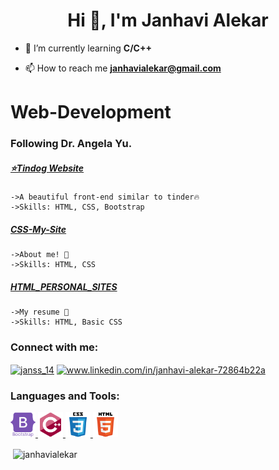 <h1 align="center">Hi 👋, I'm Janhavi Alekar</h1>

- 🌱 I’m currently learning **C/C++**

- 📫 How to reach me **janhavialekar@gmail.com**
# Web-Development

### Following Dr. Angela Yu.

##### [⭐️Tindog Website](https://parv3213.github.io/Web-development/TinDog/index.html)

    ->A beautiful front-end similar to tinder🔥
    ->Skills: HTML, CSS, Bootstrap
##### [CSS-My-Site](https://parv3213.github.io/Web-development/CSS-My-Site/index.html)

    ->About me! 👤
    ->Skills: HTML, CSS
##### [HTML_PERSONAL_SITES](https://parv3213.github.io/Web-development/Practice/HTML-Personal-Sites/)

    ->My resume 📃
    ->Skills: HTML, Basic CSS
<h3 align="left">Connect with me:</h3>
<p align="left">
<a href="https://twitter.com/janss_14" target="blank"><img align="center" src="https://raw.githubusercontent.com/rahuldkjain/github-profile-readme-generator/master/src/images/icons/Social/twitter.svg" alt="janss_14" height="30" width="40" /></a>
<a href="https://linkedin.com/in/www.linkedin.com/in/janhavi-alekar-72864b22a" target="blank"><img align="center" src="https://raw.githubusercontent.com/rahuldkjain/github-profile-readme-generator/master/src/images/icons/Social/linked-in-alt.svg" alt="www.linkedin.com/in/janhavi-alekar-72864b22a" height="30" width="40" /></a>
</p>

<h3 align="left">Languages and Tools:</h3>
<p align="left"> <a href="https://getbootstrap.com" target="_blank" rel="noreferrer"> <img src="https://raw.githubusercontent.com/devicons/devicon/master/icons/bootstrap/bootstrap-plain-wordmark.svg" alt="bootstrap" width="40" height="40"/> </a> <a href="https://www.w3schools.com/cpp/" target="_blank" rel="noreferrer"> <img src="https://raw.githubusercontent.com/devicons/devicon/master/icons/cplusplus/cplusplus-original.svg" alt="cplusplus" width="40" height="40"/> </a> <a href="https://www.w3schools.com/css/" target="_blank" rel="noreferrer"> <img src="https://raw.githubusercontent.com/devicons/devicon/master/icons/css3/css3-original-wordmark.svg" alt="css3" width="40" height="40"/> </a> <a href="https://www.w3.org/html/" target="_blank" rel="noreferrer"> <img src="https://raw.githubusercontent.com/devicons/devicon/master/icons/html5/html5-original-wordmark.svg" alt="html5" width="40" height="40"/> </a> </p>

<p>&nbsp;<img align="center" src="https://github-readme-stats.vercel.app/api?username=janhavialekar&show_icons=true&locale=en" alt="janhavialekar" /></p>
